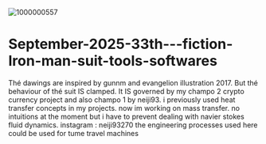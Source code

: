 ![1000000557](https://github.com/user-attachments/assets/903809c7-661e-4427-8e8e-84b5d7b32657)
# September-2025-33th---fiction-Iron-man-suit-tools-softwares
Thé dawings are inspired by gunnm and evangelion illustration 2017. But thé behaviour of thé suit IS  clamped. It IS governed by my champo 2 crypto currency project and also champo 1 by neiji93.
i previously used heat transfer concepts in my projects. now im working on mass transfer. no intuitions at the moment but i have to prevent dealing with navier stokes fluid dynamics.
instagram : neiji93270
the engineering processes used here could be used for tume travel machines 
